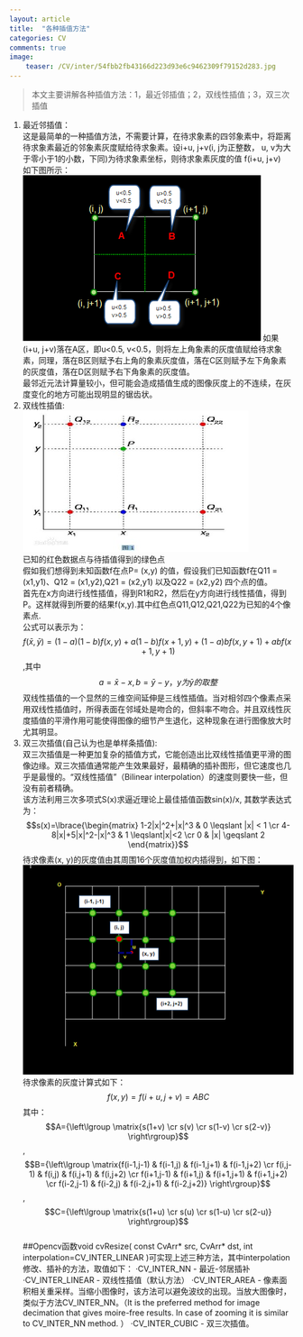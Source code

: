 ```yaml
---
layout: article
title:  "各种插值方法"
categories: CV
comments: true
image:
    teaser: /CV/inter/54fbb2fb43166d223d93e6c9462309f79152d283.jpg
---
```


> 本文主要讲解各种插值方法：1，最近邻插值；2，双线性插值；3，双三次插值


1. 最近邻插值：  
这是最简单的一种插值方法，不需要计算，在待求象素的四邻象素中，将距离待求象素最近的邻象素灰度赋给待求象素。设i+u, j+v(i, j为正整数， u, v为大于零小于1的小数，下同)为待求象素坐标，则待求象素灰度的值 f(i+u, j+v)　如下图所示：
![最近邻插值](/images/CV/inter/11.png)
如果(i+u, j+v)落在A区，即u<0.5, v<0.5，则将左上角象素的灰度值赋给待求象素，同理，落在B区则赋予右上角的象素灰度值，落在C区则赋予左下角象素的灰度值，落在D区则赋予右下角象素的灰度值。  
最邻近元法计算量较小，但可能会造成插值生成的图像灰度上的不连续，在灰度变化的地方可能出现明显的锯齿状。
2. 双线性插值:  
![双线性插值](/images/CV/inter/54fbb2fb43166d223d93e6c9462309f79152d283.jpg)  
已知的红色数据点与待插值得到的绿色点  
假如我们想得到未知函数f在点P= (x,y) 的值，假设我们已知函数f在Q11 = (x1,y1)、Q12 = (x1,y2),Q21 = (x2,y1) 以及Q22 = (x2,y2) 四个点的值。  
首先在x方向进行线性插值，得到R1和R2，然后在y方向进行线性插值，得到P。这样就得到所要的结果f(x,y).其中红色点Q11,Q12,Q21,Q22为已知的4个像素点.  
公式可以表示为：$$f(\bar x,\bar y) = (1-a)(1-b)f(x,y) + a(1-b)f(x+1,y)  
+(1-a)bf(x,y+1) + abf(x+1,y+1)$$,其中$$a = \bar x -x, b = \bar y - y，y为\bar y的取整$$
双线性插值的一个显然的三维空间延伸是三线性插值。当对相邻四个像素点采用双线性插值时，所得表面在邻域处是吻合的，但斜率不吻合。并且双线性灰度插值的平滑作用可能使得图像的细节产生退化，这种现象在进行图像放大时尤其明显。  
3. 双三次插值(自己认为也是单样条插值):  
双三次插值是一种更加复杂的插值方式，它能创造出比双线性插值更平滑的图像边缘。双三次插值通常能产生效果最好，最精确的插补图形，但它速度也几乎是最慢的。“双线性插值”（Bilinear interpolation）的速度则要快一些，但没有前者精确。  
该方法利用三次多项式S(x)求逼近理论上最佳插值函数sin(x)/x, 其数学表达式为：
$$s(x)=\lbrace{\begin{matrix}
1-2|x|^2+|x|^3 & 0 \leqslant |x| < 1 \cr
4-8|x|+5|x|^2-|x|^3 & 1 \leqslant|x|<2 \cr
0 & |x| \geqslant 2
\end{matrix}}$$
待求像素(x, y)的灰度值由其周围16个灰度值加权内插得到，如下图：
![三次插值](/images/CV/inter/33.png)   
待求像素的灰度计算式如下：$$f(x, y) = f(i+u, j+v) = ABC$$
其中：$$A={\left\lgroup
\matrix{s(1+v) \cr
s(v) \cr
s(1-v) \cr
s(2-v)}
\right\rgroup}$$,
$$B={\left\lgroup
\matrix{f(i-1,j-1) & f(i-1,j) & f(i-1,j+1) & f(i-1,j+2) \cr
f(i,j-1) & f(i,j) & f(i,j+1) & f(i,j+2) \cr
f(i+1,j-1) & f(i+1,j) & f(i+1,j+1) & f(i+1,j+2) \cr
f(i-2,j-1) & f(i-2,j) & f(i-2,j+1) & f(i-2,j+2)}
\right\rgroup}$$,
$$C={\left\lgroup
\matrix{s(1+u) \cr
s(u) \cr
s(1-u) \cr
s(2-u)}
\right\rgroup}$$  
##Opencv函数void cvResize( const CvArr* src, CvArr* dst, int interpolation=CV_INTER_LINEAR )可实现上述三种方法，其中interpolation 修改、插补的方法，取值如下：
·CV_INTER_NN - 最近-邻居插补
·CV_INTER_LINEAR - 双线性插值（默认方法）
·CV_INTER_AREA - 像素面积相关重采样。当缩小图像时，该方法可以避免波纹的出现。当放大图像时，类似于方法CV_INTER_NN。（It is the preferred method for image decimation that gives moire-free results. In case of zooming it is similar to CV_INTER_NN method. ）
·CV_INTER_CUBIC - 双三次插值。
